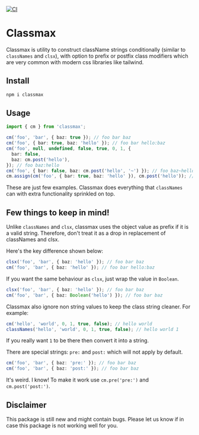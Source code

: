 [![CI](https://github.com/scssyworks/classmax/actions/workflows/ci.yaml/badge.svg)](https://github.com/scssyworks/classmax/actions/workflows/ci.yaml)

# Classmax

Classmax is utility to construct className strings conditionally (similar to `classNames` and `clsx`), with option to prefix or postfix class modifiers which are very common with modern css libraries like tailwind.

## Install

```sh
npm i classmax
```

## Usage

```ts
import { cm } from 'classmax';

cm('foo', 'bar', { baz: true }); // foo bar baz
cm('foo', { bar: true, baz: 'hello' }); // foo bar hello:baz
cm('foo', null, undefined, false, true, 0, 1, {
  bar: false,
  baz: cm.post('hello'),
}); // foo baz:hello
cm('foo', { bar: false, baz: cm.post('hello', '~') }); // foo baz~hello
cm.assign(cm('foo', { bar: true, baz: 'hello' }), cm.post('hello')); // foo:hello bar:hello hello:baz:hello
```

These are just few examples. Classmax does everything that `classNames` can with extra functionality sprinkled on top.

## Few things to keep in mind!

Unlike `classNames` and `clsx`, classmax uses the object value as prefix if it is a valid string. Therefore, don't treat it as a drop in replacement of classNames and clsx.

Here's the key difference shown below:

```ts
clsx('foo', 'bar', { baz: 'hello' }); // foo bar baz
cm('foo', 'bar', { baz: 'hello' }); // foo bar hello:baz
```

If you want the same behaviour as `clsx`, just wrap the value in `Boolean`.

```ts
clsx('foo', 'bar', { baz: 'hello' }); // foo bar baz
cm('foo', 'bar', { baz: Boolean('hello') }); // foo bar baz
```

Classmax also ignore non string values to keep the class string cleaner. For example:

```ts
cm('hello', 'world', 0, 1, true, false); // hello world
classNames('hello', 'world', 0, 1, true, false); // hello world 1
```

If you really want `1` to be there then convert it into a string.

There are special strings: `pre:` and `post:` which will not apply by default.

```ts
cm('foo', 'bar', { baz: 'pre:' }); // foo bar baz
cm('foo', 'bar', { baz: 'post:' }); // foo bar baz
```

It's weird. I know! To make it work use `cm.pre('pre:')` and `cm.post('post:')`.

## Disclaimer

This package is still new and might contain bugs. Please let us know if in case this package is not working well for you.
